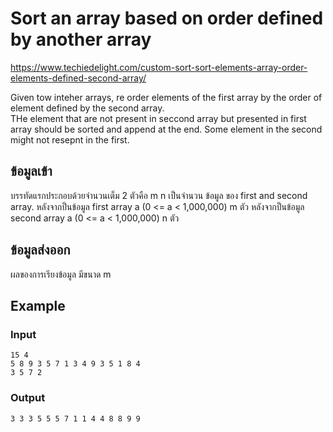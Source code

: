 
# Sort an array based on order defined by another array
https://www.techiedelight.com/custom-sort-sort-elements-array-order-elements-defined-second-array/

Given tow inteher arrays, re order elements of the first array by the order of element defined by the second array.  
THe element that are not present in seccond array but presented in first array should be sorted and append at the end.  Some element in the second might not resepnt in the first. 


## ข้อมูลเข้า
บรรทัดแรกประกอบด้วยจำนวนเต็ม 2 ตัวคือ m  n เป็นจำนวน ข้อมูล ของ first and second array.
หลังจากป็นข้อมูล first array a  (0 <= a < 1,000,000)  m ตัว 
หลังจากป็นข้อมูล second array a  (0 <= a < 1,000,000)  n ตัว 

## ข้อมูลส่งออก
ผลของการเรียงข้อมูล มีขนาด m
## Example
### Input
~~~
15 4
5 8 9 3 5 7 1 3 4 9 3 5 1 8 4
3 5 7 2
~~~
### Output
~~~
3 3 3 5 5 5 7 1 1 4 4 8 8 9 9
~~~

